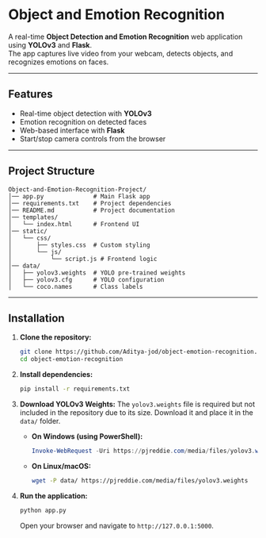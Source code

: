# Object and Emotion Recognition

A real-time **Object Detection and Emotion Recognition** web application using **YOLOv3** and **Flask**.  
The app captures live video from your webcam, detects objects, and recognizes emotions on faces.

---

## Features
- Real-time object detection with **YOLOv3**
- Emotion recognition on detected faces
- Web-based interface with **Flask**
- Start/stop camera controls from the browser

---

## Project Structure
```
Object-and-Emotion-Recognition-Project/
│── app.py              # Main Flask app
│── requirements.txt    # Project dependencies
│── README.md           # Project documentation
│── templates/
│   └── index.html      # Frontend UI
│── static/
│   └── css/
│       ├── styles.css  # Custom styling
│       └── js/
│           └── script.js # Frontend logic
│── data/
│   ├── yolov3.weights  # YOLO pre-trained weights
│   ├── yolov3.cfg      # YOLO configuration
│   └── coco.names      # Class labels
```


---

## Installation

1. **Clone the repository:**
   ```bash
   git clone https://github.com/Aditya-jod/object-emotion-recognition.git
   cd object-emotion-recognition
   ```

2. **Install dependencies:**
   ```bash
   pip install -r requirements.txt
   ```

3. **Download YOLOv3 Weights:**
   The `yolov3.weights` file is required but not included in the repository due to its size. Download it and place it in the `data/` folder.

   *   **On Windows (using PowerShell):**
       ```powershell
       Invoke-WebRequest -Uri https://pjreddie.com/media/files/yolov3.weights -OutFile "data\yolov3.weights"
       ```
   *   **On Linux/macOS:**
       ```bash
       wget -P data/ https://pjreddie.com/media/files/yolov3.weights
       ```

4. **Run the application:**
   ```bash
   python app.py
   ```
   Open your browser and navigate to `http://127.0.0.1:5000`.
